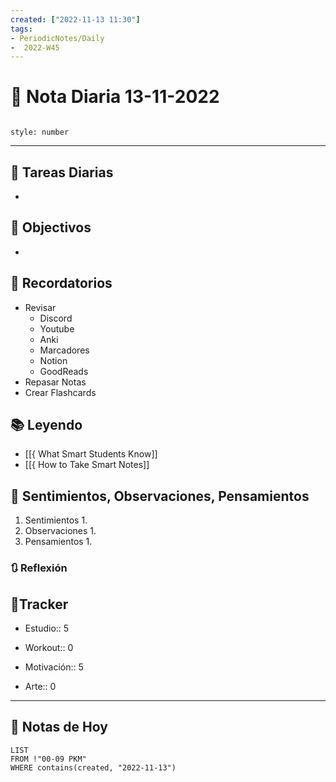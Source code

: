 ```yaml
---
created: ["2022-11-13 11:30"]
tags:
- PeriodicNotes/Daily
-  2022-W45
---
```


# 📅 Nota Diaria  13-11-2022
```toc

style: number

```

---
## 🔷 Tareas Diarias
- 

## 🎯 Objectivos
- 
## 📕 Recordatorios
- Revisar
	- Discord
	- Youtube
	- Anki
	- Marcadores
	- Notion
	- GoodReads
- Repasar Notas
- Crear Flashcards

## 📚 Leyendo
- [[{ What Smart Students Know]]
- [[{ How to Take Smart Notes]]
## 💬 Sentimientos, Observaciones, Pensamientos 
1. Sentimientos
	1. 
2. Observaciones
	1. 
3. Pensamientos
	1. 
### 🔃 Reflexión

## 🔷Tracker

- Estudio:: 5

- Workout:: 0

- Motivación:: 5

- Arte:: 0
---

## 📅 Notas de Hoy
```dataview
LIST 
FROM !"00-09 PKM" 
WHERE contains(created, "2022-11-13")
```